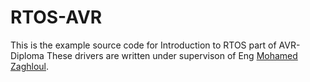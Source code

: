 # RTOS-AVR
This is the example source code for Introduction to RTOS part of AVR-Diploma
These drivers are written under supervison of Eng [Mohamed Zaghloul](https://www.linkedin.com/in/mohamed-zaghloul-3b75b9148).
